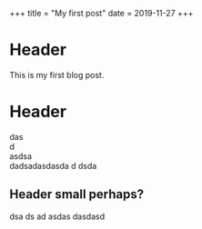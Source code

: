 +++
title = "My first post"
date = 2019-11-27
+++

# Header

This is my first blog post.

# Header

das  
d  
asdsa  
dadsadasdasda d dsda  

## Header small perhaps?

dsa
ds
ad
asdas
dasdasd
